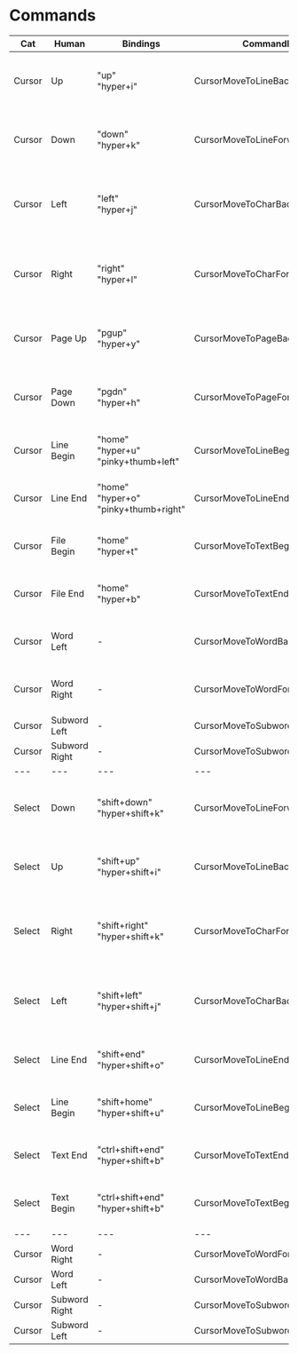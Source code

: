 
# Commands

|Cat|Human|Bindings|CommandName|JetbrainsName|VsCodeName|SublimeTextName|
|---|---|---|---|---|---|---|
|Cursor|Up|"up"<br />"hyper+i"|CursorMoveToLineBackward|Up|cursorDown|{"command": "move_to", "args": {"by": "lines", "forward": false, "extend": false}}|
|Cursor|Down|"down"<br />"hyper+k"|CursorMoveToLineForward|Down|cursorUp|{"command": "move_to", "args": {"by": "lines", "forward": true, "extend": false}}|
|Cursor|Left|"left"<br />"hyper+j"|CursorMoveToCharBackward|Left|cursorLeft|{"command": "move_to", "args": {"by": "characters", "forward": false, "extend": false}}|
|Cursor|Right|"right"<br />"hyper+l"|CursorMoveToCharForward|Right|cursorRight|{"command": "move_to", "args": {"by": "characters", "forward": true, "extend": false}}|
|Cursor|Page Up|"pgup"<br />"hyper+y"|CursorMoveToPageBackward|Page Up|cursorPageUp|{"command": "move_to", "args": {"by": "pages", "forward": false, "extend": false}}|
|Cursor|Page Down|"pgdn"<br />"hyper+h"|CursorMoveToPageForward|Page Down|cursorPageDown|{"command": "move_to", "args": {"by": "pages", "forward": true, "extend": false}}|
|Cursor|Line Begin|"home"<br />"hyper+u"<br />"pinky+thumb+left"|CursorMoveToLineBegin|Move Caret to Line Start|-|{"command": "move_to", "args": {"to": "bol", "extend": false}}|
|Cursor|Line End|"home"<br />"hyper+o"<br />"pinky+thumb+right"|CursorMoveToLineEnd|Move Caret to Line End|-|{"command": "move_to", "args": {"to": "eol", "extend": false}}|
|Cursor|File Begin|"home"<br />"hyper+t"|CursorMoveToTextBegin|Move Caret to Text Start|-|{"command": "move_to", "args": {"to": "bof", "extend": false}}|
|Cursor|File End|"home"<br />"hyper+b"|CursorMoveToTextEnd|Move Caret to Text End|-|{"command": "move_to", "args": {"to": "eof", "extend": false}}|
|Cursor|Word Left|-|CursorMoveToWordBackward|Move Caret to Previous Word|-|{"command": "move_to", "args": {"by": "words", "forward": false}}|
|Cursor|Word Right|-|CursorMoveToWordForward|Move Caret to Next Word|-|{"command": "move_to", "args": {"by": "words", "forward": true}}|
|Cursor|Subword Left|-|CursorMoveToSubwordBackward|-|-|-|
|Cursor|Subword Right|-|CursorMoveToSubwordForward|-|-|-|
|---|---|---|---|---|---|---|
|Select|Down|"shift+down"<br />"hyper+shift+k"|CursorMoveToLineForwardSelect|Down with Selection|cursorUpSelect|{"command": "move_to", "args": {"by": "lines", "forward": true, "extend": true}}|
|Select|Up|"shift+up"<br />"hyper+shift+i"|CursorMoveToLineBackwardSelect|Up with Selection|cursorDownSelect|{"command": "move_to", "args": {"by": "lines", "forward": false, "extend": true}}|
|Select|Right|"shift+right"<br />"hyper+shift+k"|CursorMoveToCharForwardSelect|Right with Selection|cursorRightSelect|{"command": "move_to", "args": {"by": "characters", "forward": true, "extend": true}}|
|Select|Left|"shift+left"<br />"hyper+shift+j"|CursorMoveToCharBackwardSelect|Left with Selection|cursorLeftSelect|{"command": "move_to", "args": {"by": "characters", "forward": false, "extend": true}}|
|Select|Line End|"shift+end"<br />"hyper+shift+o"|CursorMoveToLineEndSelect|Move Caret to Line End with Selection|-|{"command": "move_to", "args": {"to": "eol", "extend": true}}|
|Select|Line Begin|"shift+home"<br />"hyper+shift+u"|CursorMoveToLineBeginSelect|Move Caret to Line Start with Selection|-|{"command": "move_to", "args": {"to": "bol", "extend": true}}|
|Select|Text End|"ctrl+shift+end"<br />"hyper+shift+b"|CursorMoveToTextEndSelect|Move Caret to Text End with Selection|-|{"command": "move_to", "args": {"to": "eof", "extend": true}}|
|Select|Text Begin|"ctrl+shift+end"<br />"hyper+shift+b"|CursorMoveToTextBeginSelect|Move Caret to Text Begin with Selection|-|{"command": "move_to", "args": {"to": "bof", "extend": true}}|
|---|---|---|---|---|---|---|
|Cursor|Word Right|-|CursorMoveToWordForwardSelect|-|-|-|
|Cursor|Word Left|-|CursorMoveToWordBackwardSelect|-|-|-|
|Cursor|Subword Right|-|CursorMoveToSubwordForwardSelect|-|-|-|
|Cursor|Subword Left|-|CursorMoveToSubwordBackwardSelect|-|-|-|
